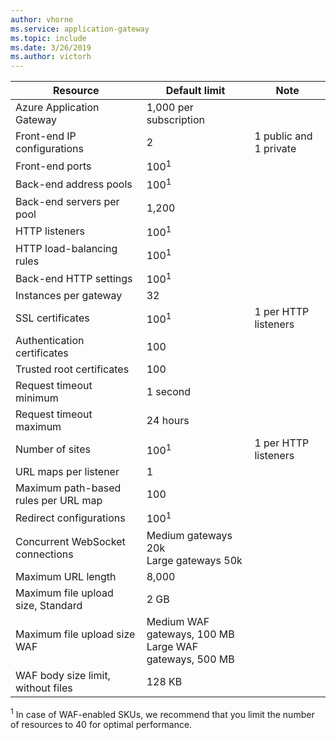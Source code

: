 ```yaml
---
author: vhorne
ms.service: application-gateway
ms.topic: include
ms.date: 3/26/2019
ms.author: victorh
---
```

| Resource | Default limit | Note |
| --- | --- | --- |
| Azure Application Gateway |1,000 per subscription | |
| Front-end IP configurations |2 |1 public and 1 private |
| Front-end ports |100<sup>1</sup> | |
| Back-end address pools |100<sup>1</sup> | |
| Back-end servers per pool |1,200 | |
| HTTP listeners |100<sup>1</sup> | |
| HTTP load-balancing rules |100<sup>1</sup> | |
| Back-end HTTP settings |100<sup>1</sup> | |
| Instances per gateway |32 | |
| SSL certificates |100<sup>1</sup> |1 per HTTP listeners |
| Authentication certificates |100 | |
| Trusted root certificates |100 | |
| Request timeout minimum |1 second | |
| Request timeout maximum |24 hours | |
| Number of sites |100<sup>1</sup> |1 per HTTP listeners |
| URL maps per listener |1 | |
| Maximum path-based rules per URL map|100||
| Redirect configurations |100<sup>1</sup>| |
| Concurrent WebSocket connections |Medium gateways 20k<br> Large gateways 50k| |
| Maximum URL length|8,000||
| Maximum file upload size, Standard |2 GB | |
| Maximum file upload size WAF |Medium WAF gateways, 100 MB<br>Large WAF gateways, 500 MB| |
| WAF body size limit, without files|128 KB||

<sup>1</sup> In case of WAF-enabled SKUs, we recommend that you limit the number of resources to 40 for optimal performance.
